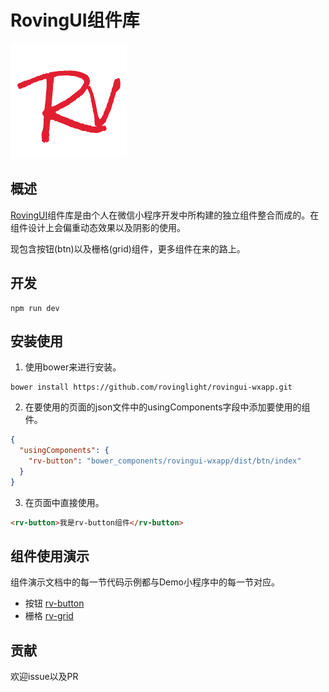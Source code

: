 # RovingUI组件库  

![logo](./example/asset/logo/rovingui-LOGO.png)
## 概述
[RovingUI](https://github.com/rovinglight/rovingui-wxapp)组件库是由个人在微信小程序开发中所构建的独立组件整合而成的。在组件设计上会偏重动态效果以及阴影的使用。  

现包含按钮(btn)以及栅格(grid)组件，更多组件在来的路上。

## 开发  

```
npm run dev
```
## 安装使用
1. 使用bower来进行安装。
```
bower install https://github.com/rovinglight/rovingui-wxapp.git
```
2. 在要使用的页面的json文件中的usingComponents字段中添加要使用的组件。

```json
{
  "usingComponents": {
    "rv-button": "bower_components/rovingui-wxapp/dist/btn/index"
  }
}
```
3. 在页面中直接使用。
```html
<rv-button>我是rv-button组件</rv-button>
```
## 组件使用演示
组件演示文档中的每一节代码示例都与Demo小程序中的每一节对应。
- 按钮 [rv-button](./src/btn/README.md)
- 栅格 [rv-grid](./src/grid/README.md)

## 贡献
欢迎issue以及PR
